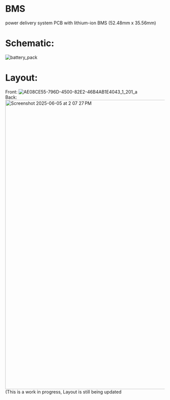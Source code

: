 # BMS
 power delivery system PCB with lithium-ion BMS (52.48mm x 35.56mm)
# Schematic:
![battery_pack](https://github.com/user-attachments/assets/e7f07051-3283-4a9c-82f0-5f9d1e73bde5)
# Layout: 
Front:
![AE08CE55-796D-4500-82E2-46B4AB1E4043_1_201_a](https://github.com/user-attachments/assets/6c0911ac-20b8-48ba-9897-8b5bcc8f31b6)  
Back:  
<img width="914" alt="Screenshot 2025-06-05 at 2 07 27 PM" src="https://github.com/user-attachments/assets/cba762b3-69eb-4ce9-9bea-f77041cf8360" />  
(This is a work in progress, Layout is still being updated

